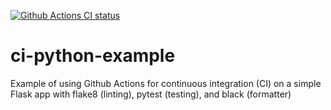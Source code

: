 [![Github Actions CI status](https://github.com/mmartyn3/ci-python-example/actions/workflows/github_py_ci.yaml/badge.svg)](https://github.com/mmartyn3/ci-python-example/actions/workflows/github_py_ci.yaml)

# ci-python-example
Example of using Github Actions for continuous integration (CI) on a simple Flask app with flake8 (linting), pytest (testing), and black (formatter)
